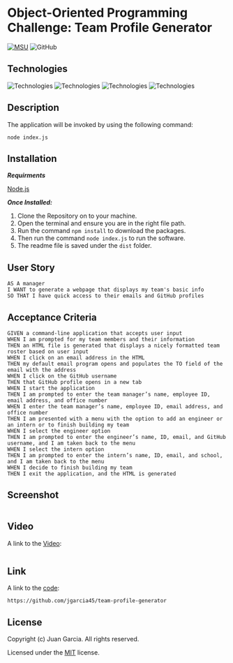# Object-Oriented Programming Challenge: Team Profile Generator
[![MSU](https://img.shields.io/badge/MSU-Coding%20Bootcamp-green/)](https://bootcamp.msu.edu/)
![GitHub](https://img.shields.io/github/license/jgarcia45/team-profile-generator)

## Technologies
![Technologies](https://img.shields.io/badge/-JavaScript-007396?logo=JavaScript&logoColor=white)
![Technologies](https://img.shields.io/badge/-Node.js-339933?logo=Node.js&logoColor=white)
![Technologies](https://img.shields.io/badge/-npm-CB3837?logo=npm&logoColor=white)
![Technologies](https://img.shields.io/badge/-Git-F05032?logo=Git&logoColor=white)

## Description
The application will be invoked by using the following command:
```
node index.js
```
## Installation
***Requirments***

[Node.js](https://nodejs.org/en/)

***Once Installed:***
1. Clone the Repository on to your machine.
2. Open the terminal and ensure you are in the right file path.
3. Run the command ```npm install``` to download the packages.
4. Then run the command ```node index.js``` to run the software.
5. The readme file is saved under the ```dist``` folder.

## User Story
```
AS A manager
I WANT to generate a webpage that displays my team's basic info
SO THAT I have quick access to their emails and GitHub profiles
```

## Acceptance Criteria
```
GIVEN a command-line application that accepts user input
WHEN I am prompted for my team members and their information
THEN an HTML file is generated that displays a nicely formatted team roster based on user input
WHEN I click on an email address in the HTML
THEN my default email program opens and populates the TO field of the email with the address
WHEN I click on the GitHub username
THEN that GitHub profile opens in a new tab
WHEN I start the application
THEN I am prompted to enter the team manager’s name, employee ID, email address, and office number
WHEN I enter the team manager’s name, employee ID, email address, and office number
THEN I am presented with a menu with the option to add an engineer or an intern or to finish building my team
WHEN I select the engineer option
THEN I am prompted to enter the engineer’s name, ID, email, and GitHub username, and I am taken back to the menu
WHEN I select the intern option
THEN I am prompted to enter the intern’s name, ID, email, and school, and I am taken back to the menu
WHEN I decide to finish building my team
THEN I exit the application, and the HTML is generated
```

## Screenshot
![]()

## Video
A link to the [Video]():
```
```

## Link
A link to the [code](https://github.com/jgarcia45/team-profile-generator):
```
https://github.com/jgarcia45/team-profile-generator
```

## License
  Copyright (c) Juan Garcia. All rights reserved.
  
  Licensed under the [MIT](LICENSE) license.
